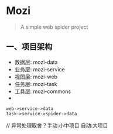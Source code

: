 # Mozi
> A simple web spider project

## 一、项目架构

- 数据层: mozi-data
- 业务层: mozi-service
- 视图层: mozi-web
- 任务层: mozi-task
- 工具层: mozi-commons
- 
```text
web->service->data
task->service->spider->data
```


// 异常处理取舍？手动:小中项目 自动:大项目

